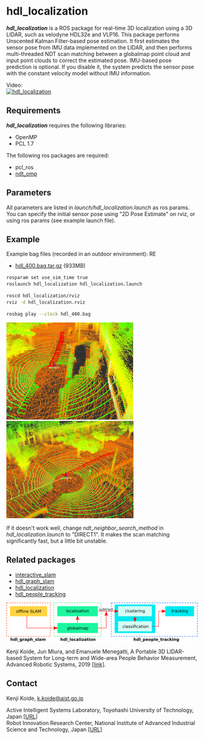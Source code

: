 # hdl_localization
***hdl_localization*** is a ROS package for real-time 3D localization using a 3D LIDAR, such as velodyne HDL32e and VLP16. This package performs Unscented Kalman Filter-based pose estimation. It first estimates the sensor pose from IMU data implemented on the LIDAR, and then performs multi-threaded NDT scan matching between a globalmap point cloud and input point clouds to correct the estimated pose. IMU-based pose prediction is optional. If you disable it, the system predicts the sensor pose with the constant velocity model without IMU information.

Video:<br>
[![hdl_localization](http://img.youtube.com/vi/1EyF9kxJOqA/0.jpg)](https://youtu.be/1EyF9kxJOqA)


## Requirements
***hdl_localization*** requires the following libraries:
- OpenMP
- PCL 1.7

The following ros packages are required:
- pcl_ros
- <a href="https://github.com/koide3/ndt_omp">ndt_omp</a>

## Parameters
All parameters are listed in *launch/hdl_localization.launch* as ros params.<br>
You can specify the initial sensor pose using "2D Pose Estimate" on rviz, or using ros params (see example launch file).

## Example

Example bag files (recorded in an outdoor environment): RE
- [hdl_400.bag.tar.gz](http://www.aisl.cs.tut.ac.jp/databases/hdl_graph_slam/hdl_400.bag.tar.gz) (933MB)

```bash
rosparam set use_sim_time true
roslaunch hdl_localization hdl_localization.launch
```

```bash
roscd hdl_localization/rviz
rviz -d hdl_localization.rviz
```

```bash
rosbag play --clock hdl_400.bag
```

<img src="data/figs/localization1.png" height="256pix" /> <img src="data/figs/localization2.png" height="256pix" /> 

If it doesn't work well, change *ndt_neighbor_search_method* in *hdl_localization.launch* to "DIRECT1". It makes the scan matching significantly fast, but a little bit unstable.

## Related packages

- [interactive_slam](https://github.com/koide3/interactive_slam)
- <a href="https://github.com/koide3/hdl_graph_slam">hdl_graph_slam</a>
- <a href="https://github.com/koide3/hdl_localization">hdl_localization</a>
- <a href="https://github.com/koide3/hdl_people_tracking">hdl_people_tracking</a>

<img src="data/figs/packages.png"/>

Kenji Koide, Jun Miura, and Emanuele Menegatti, A Portable 3D LIDAR-based System for Long-term and Wide-area People Behavior Measurement, Advanced Robotic Systems, 2019 [[link]](https://www.researchgate.net/publication/331283709_A_Portable_3D_LIDAR-based_System_for_Long-term_and_Wide-area_People_Behavior_Measurement).

## Contact
Kenji Koide, k.koide@aist.go.jp

Active Intelligent Systems Laboratory, Toyohashi University of Technology, Japan [\[URL\]](http://www.aisl.cs.tut.ac.jp)  
Robot Innovation Research Center, National Institute of Advanced Industrial Science and Technology, Japan  [\[URL\]](https://unit.aist.go.jp/rirc/en/team/smart_mobility.html)


